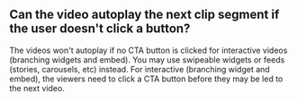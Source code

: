 ## Can the video autoplay the next clip segment if the user doesn't click a button?

The videos won't autoplay if no CTA button is clicked for interactive videos (branching widgets and embed). You may use swipeable widgets or feeds (stories, carousels, etc) instead. For interactive (branching widget and embed), the viewers need to click a CTA button before they may be led to the next video.
